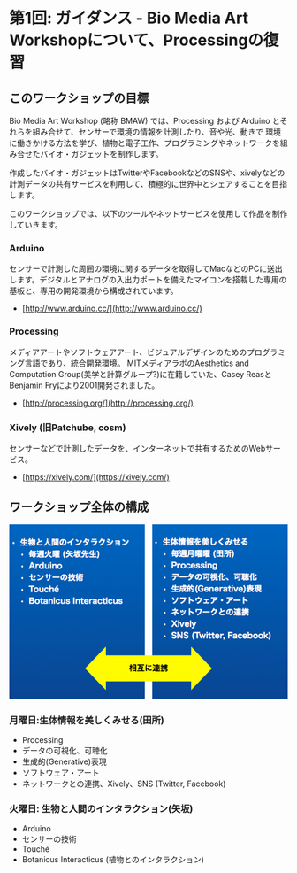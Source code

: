 第1回: ガイダンス - Bio Media Art Workshopについて、Processingの復習
===============================================================

## このワークショップの目標

Bio Media Art Workshop (略称 BMAW) では、Processing および Arduino とそれらを組み合せて、センサーで環境の情報を計測したり、音や光、動きで 環境に働きかける方法を学び、植物と電子工作、プログラミングやネットワークを組み合せたバイオ・ガジェットを制作します。

作成したバイオ・ガジェットはTwitterやFacebookなどのSNSや、xivelyなどの計測データの共有サービスを利用して、積極的に世界中とシェアすることを目指します。

このワークショップでは、以下のツールやネットサービスを使用して作品を制作していきます。

### Arduino

センサーで計測した周囲の環境に関するデータを取得してMacなどのPCに送出します。デジタルとアナログの入出力ポートを備えたマイコンを搭載した専用の基板と、専用の開発環境から構成されています。

* [http://www.arduino.cc/](http://www.arduino.cc/)

### Processing

メディアアートやソフトウェアアート、ビジュアルデザインのためのプログラミング言語であり、統合開発環境。 MITメディアラボのAesthetics and Computation Group(美学と計算グループ?)に在籍していた、Casey ReasとBenjamin Fryにより2001開発されました。

* [http://processing.org/](http://processing.org/)

### Xively (旧Patchube, cosm)

センサーなどで計測したデータを、インターネットで共有するためのWebサービス。

* [https://xively.com/](https://xively.com/)


## ワークショップ全体の構成

![image](./img/130610/workshop_image.jpg)

### 月曜日:生体情報を美しくみせる(田所)

* Processing
* データの可視化、可聴化
* 生成的(Generative)表現
* ソフトウェア・アート
* ネットワークとの連携、Xively、SNS (Twitter, Facebook)


### 火曜日: 生物と人間のインタラクション(矢坂)

* Arduino 
* センサーの技術
* Touché
* Botanicus Interacticus (植物とのインタラクション)

